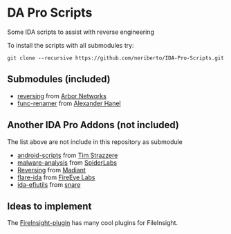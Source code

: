 DA Pro Scripts
===============

Some IDA scripts to assist with reverse engineering

To install the scripts with all submodules try:

```
git clone --recursive https://github.com/neriberto/IDA-Pro-Scripts.git
```

Submodules (included)
---------------------

* [reversing](https://github.com/arbor/reversing) from [Arbor Networks](https://github.com/arbor)
* [func-renamer](https://bitbucket.org/Alexander_Hanel/func-renamer) from [Alexander Hanel](http://hooked-on-mnemonics.blogspot.com)

Another IDA Pro Addons (not included)
-------------------------------------

The list above are not include in this repository as submodule

* [android-scripts](https://github.com/strazzere/android-scripts) from [Tim Strazzere](https://github.com/strazzere)
* [malware-analysis](https://github.com/SpiderLabs/malware-analysis) from [SpiderLabs](https://github.com/SpiderLabs)
* [Reversing](https://github.com/mandiant/Reversing) from [Madiant](https://github.com/mandiant)
* [flare-ida](https://github.com/fireeye/flare-ida) from [FireEye Labs](https://github.com/fireeye)
* [ida-efiutils](https://github.com/snare/ida-efiutils) from [snare](https://github.com/snare)

Ideas to implement
------------------

The [FireInsight-plugin](https://github.com/nmantani/FileInsight-plugins) has many cool plugins for FileInsight.
